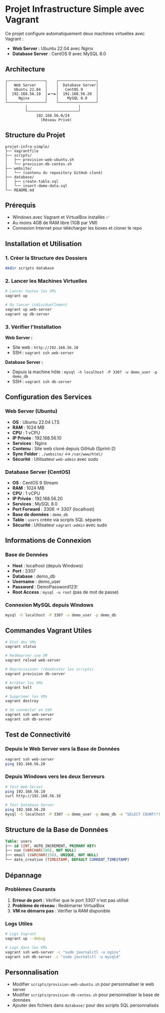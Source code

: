 # Projet Infrastructure Simple avec Vagrant

Ce projet configure automatiquement deux machines virtuelles avec Vagrant :
- **Web Server** : Ubuntu 22.04 avec Nginx
- **Database Server** : CentOS 9 avec MySQL 8.0

## Architecture

```
┌─────────────────┐    ┌─────────────────┐
│   Web Server    │    │  Database Server│
│   Ubuntu 22.04  │    │   CentOS 9      │
│  192.168.56.10  │◄──►│  192.168.56.20  │
│     Nginx       │    │    MySQL 8.0    │
└─────────────────┘    └─────────────────┘
         │                       │
         └───────────────────────┘
              192.168.56.0/24
                (Réseau Privé)
```

## Structure du Projet

```
projet-infra-simple/
├── Vagrantfile
├── scripts/
│   ├── provision-web-ubuntu.sh
│   └── provision-db-centos.sh
├── website/
│   └── (contenu du repository GitHub cloné)
├── database/
│   ├── create-table.sql
│   └── insert-demo-data.sql
└── README.md
```

## Prérequis

- Windows avec Vagrant et VirtualBox installés ✅
- Au moins 4GB de RAM libre (1GB par VM)
- Connexion Internet pour télécharger les boxes et cloner le repo

## Installation et Utilisation

### 1. Créer la Structure des Dossiers

```bash
mkdir scripts database
```

### 2. Lancer les Machines Virtuelles

```bash
# Lancer toutes les VMs
vagrant up

# Ou lancer individuellement
vagrant up web-server
vagrant up db-server
```

### 3. Vérifier l'Installation

**Web Server :**
- Site web : `http://192.168.56.10`
- SSH : `vagrant ssh web-server`

**Database Server :**
- Depuis la machine hôte : `mysql -h localhost -P 3307 -u demo_user -p demo_db`
- SSH : `vagrant ssh db-server`

## Configuration des Services

### Web Server (Ubuntu)

- **OS** : Ubuntu 22.04 LTS
- **RAM** : 1024 MB
- **CPU** : 1 vCPU  
- **IP Privée** : 192.168.56.10
- **Services** : Nginx
- **Contenu** : Site web cloné depuis GitHub (Sprint-2)
- **Sync Folder** : `./website/` ↔ `/var/www/html/`
- **Sécurité** : Utilisateur `web-admin` avec sudo

### Database Server (CentOS)

- **OS** : CentOS 9 Stream
- **RAM** : 1024 MB
- **CPU** : 1 vCPU
- **IP Privée** : 192.168.56.20
- **Services** : MySQL 8.0
- **Port Forward** : 3306 → 3307 (localhost)
- **Base de données** : `demo_db`
- **Table** : `users` créée via scripts SQL séparés
- **Sécurité** : Utilisateur `vagrant-admin` avec sudo

## Informations de Connexion

### Base de Données

- **Host** : localhost (depuis Windows)
- **Port** : 3307
- **Database** : demo_db
- **Username** : demo_user
- **Password** : DemoPassword123!
- **Root Access** : `mysql -u root` (pas de mot de passe)

### Connexion MySQL depuis Windows

```bash
mysql -h localhost -P 3307 -u demo_user -p demo_db
```

## Commandes Vagrant Utiles

```bash
# État des VMs
vagrant status

# Redémarrer une VM
vagrant reload web-server

# Reprovisioner (réexécuter les scripts)
vagrant provision db-server

# Arrêter les VMs
vagrant halt

# Supprimer les VMs
vagrant destroy

# Se connecter en SSH
vagrant ssh web-server
vagrant ssh db-server
```

## Test de Connectivité

### Depuis le Web Server vers la Base de Données

```bash
vagrant ssh web-server
ping 192.168.56.20
```

### Depuis Windows vers les deux Serveurs

```bash
# Test Web Server
ping 192.168.56.10
curl http://192.168.56.10

# Test Database Server
ping 192.168.56.20
mysql -h localhost -P 3307 -u demo_user -p demo_db -e "SELECT COUNT(*) FROM users;"
```

## Structure de la Base de Données

```sql
Table: users
├── id (INT, AUTO_INCREMENT, PRIMARY KEY)
├── nom (VARCHAR(100), NOT NULL)
├── email (VARCHAR(150), UNIQUE, NOT NULL)
└── date_creation (TIMESTAMP, DEFAULT CURRENT_TIMESTAMP)
```

## Dépannage

### Problèmes Courants

1. **Erreur de port** : Vérifier que le port 3307 n'est pas utilisé
2. **Problème de réseau** : Redémarrer VirtualBox
3. **VM ne démarre pas** : Vérifier la RAM disponible

### Logs Utiles

```bash
# Logs Vagrant
vagrant up --debug

# Logs dans les VMs
vagrant ssh web-server -c "sudo journalctl -u nginx"
vagrant ssh db-server -c "sudo journalctl -u mysqld"
```

## Personnalisation

- Modifier `scripts/provision-web-ubuntu.sh` pour personnaliser le web server
- Modifier `scripts/provision-db-centos.sh` pour personnaliser la base de données  
- Ajouter des fichiers dans `database/` pour des scripts SQL personnalisés